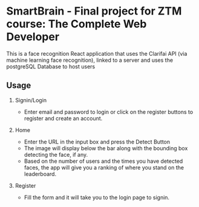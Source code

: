 # SmartBrain - Final project for ZTM course: The Complete Web Developer

This is a face recognition React application that uses the 
Clarifai API (via machine learning face recognition), linked to a server and uses the postgreSQL Database to host users


## Usage

1. Signin/Login

    - Enter email and password to login or click on the register buttons to register and create an account.

2. Home
    - Enter the URL in the input box and press the Detect Button
    - The image will display below the bar along with the bounding box detecting the face, if any.
    - Based on the number of users and the times you have detected faces, the app will give you a ranking of where you stand on the leaderboard.
3. Register
    - Fill the form and it will take you to the login page to signin.
